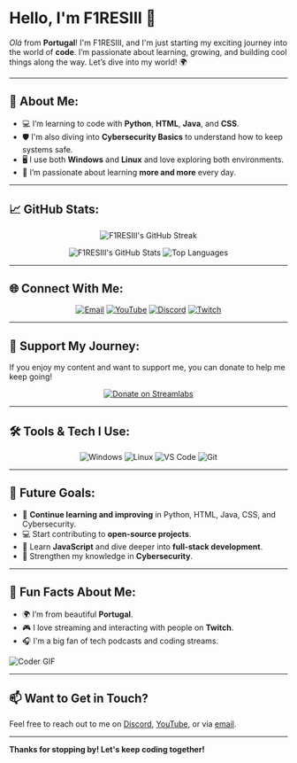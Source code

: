 # Hello, I'm F1RESIII 👋

*Olá* from **Portugal**! I'm F1RESIII, and I'm just starting my exciting journey into the world of **code**. I’m passionate about learning, growing, and building cool things along the way. Let’s dive into my world! 🌍


---

## 🚀 About Me:
- 💻 I’m learning to code with **Python**, **HTML**, **Java**, and **CSS**.
- 🛡️ I'm also diving into **Cybersecurity Basics** to understand how to keep systems safe.
- 🖥️ I use both **Windows** and **Linux** and love exploring both environments.
- 🚀 I’m passionate about learning **more and more** every day.

---

## 📈 GitHub Stats:
<p align="center">
  <img src="https://github-readme-streak-stats.herokuapp.com?user=f1resiii&theme=radical&hide_border=true&date_format=M%20j%5B%2C%20Y%5D" alt="F1RESIII's GitHub Streak" />
</p>
<p align="center">
  <img src="https://github-readme-stats.vercel.app/api?username=f1resiii&show_icons=true&theme=radical&hide_border=true" alt="F1RESIII's GitHub Stats" />
  <img src="https://github-readme-stats.vercel.app/api/top-langs/?username=f1resiii&layout=compact&theme=radical&hide_border=true" alt="Top Languages" />
</p>

---

## 🌐 Connect With Me:

<p align="center">
  <a href="mailto:coding.rodrigo@gmail.com"><img src="https://img.shields.io/badge/Gmail-D14836?style=for-the-badge&logo=gmail&logoColor=white" alt="Email"></a>
  <a href="https://www.youtube.com/channel/UCIydUd7c4o4mX7PmpL1ZSBQ"><img src="https://img.shields.io/badge/YouTube-FF0000?style=for-the-badge&logo=youtube&logoColor=white" alt="YouTube"></a>
  <a href="https://discord.gg/UZzyzQMD"><img src="https://img.shields.io/badge/Discord-7289DA?style=for-the-badge&logo=discord&logoColor=white" alt="Discord"></a>
  <a href="https://www.twitch.tv/f1resiiii"><img src="https://img.shields.io/badge/Twitch-9146FF?style=for-the-badge&logo=twitch&logoColor=white" alt="Twitch"></a>
</p>

---

## 💖 Support My Journey:
If you enjoy my content and want to support me, you can donate to help me keep going!

<p align="center">
  <a href="https://streamlabs.com/f1resiiii/tip"><img src="https://img.shields.io/badge/Streamlabs-3A8B00?style=for-the-badge&logo=streamlabs&logoColor=white" alt="Donate on Streamlabs"></a>
</p>

---

## 🛠️ Tools & Tech I Use:

<p align="center">
  <img src="https://img.shields.io/badge/Windows-0078D6?style=for-the-badge&logo=windows&logoColor=white" alt="Windows">
  <img src="https://img.shields.io/badge/Linux-FCC624?style=for-the-badge&logo=linux&logoColor=black" alt="Linux">
  <img src="https://img.shields.io/badge/VSCode-007ACC?style=for-the-badge&logo=visual-studio-code&logoColor=white" alt="VS Code">
  <img src="https://img.shields.io/badge/Git-F05032?style=for-the-badge&logo=git&logoColor=white" alt="Git">
</p>

---

## 🎯 Future Goals:
- 🌱 **Continue learning and improving** in Python, HTML, Java, CSS, and Cybersecurity.
- 💻 Start contributing to **open-source projects**.
- 🎯 Learn **JavaScript** and dive deeper into **full-stack development**.
- 🔐 Strengthen my knowledge in **Cybersecurity**.

---

## 🎉 Fun Facts About Me:
- 🌍 I’m from beautiful **Portugal**.
- 🎮 I love streaming and interacting with people on **Twitch**.
- 🎧 I'm a big fan of tech podcasts and coding streams.

![Coder GIF](https://media.giphy.com/media/qgQUggAC3Pfv687qPC/giphy.gif)

---

## 📫 Want to Get in Touch?
Feel free to reach out to me on [Discord](https://discord.gg/UZzyzQMD), [YouTube](https://www.youtube.com/channel/UCIydUd7c4o4mX7PmpL1ZSBQ), or via [email](mailto:coding.rodrigo@gmail.com).

---

**Thanks for stopping by! Let's keep coding together!**
